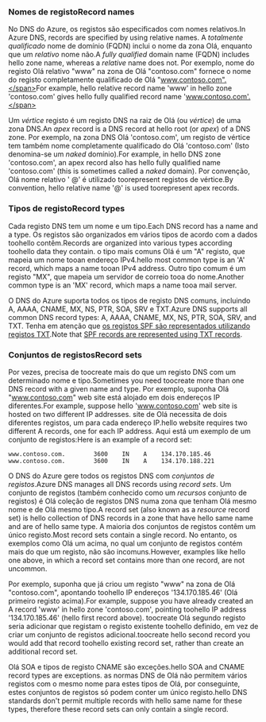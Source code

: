 ### <a name="record-names"></a><span data-ttu-id="4eea5-101">Nomes de registo</span><span class="sxs-lookup"><span data-stu-id="4eea5-101">Record names</span></span>

<span data-ttu-id="4eea5-102">No DNS do Azure, os registos são especificados com nomes relativos.</span><span class="sxs-lookup"><span data-stu-id="4eea5-102">In Azure DNS, records are specified by using relative names.</span></span> <span data-ttu-id="4eea5-103">A *totalmente qualificado* nome de domínio (FQDN) inclui o nome da zona Olá, enquanto que um *relativo* nome não.</span><span class="sxs-lookup"><span data-stu-id="4eea5-103">A *fully qualified* domain name (FQDN) includes hello zone name, whereas a *relative* name does not.</span></span> <span data-ttu-id="4eea5-104">Por exemplo, nome do registo Olá relativo "www" na zona de Olá "contoso.com" fornece o nome do registo completamente qualificado de Olá "www.contoso.com".</span><span class="sxs-lookup"><span data-stu-id="4eea5-104">For example, hello relative record name 'www' in hello zone 'contoso.com' gives hello fully qualified record name 'www.contoso.com'.</span></span>

<span data-ttu-id="4eea5-105">Um *vértice* registo é um registo DNS na raiz de Olá (ou *vértice*) de uma zona DNS.</span><span class="sxs-lookup"><span data-stu-id="4eea5-105">An *apex* record is a DNS record at hello root (or *apex*) of a DNS zone.</span></span> <span data-ttu-id="4eea5-106">Por exemplo, na zona DNS Olá 'contoso.com', um registo de vértice tem também nome completamente qualificado do Olá 'contoso.com' (Isto denomina-se um *naked* domínio).</span><span class="sxs-lookup"><span data-stu-id="4eea5-106">For example, in hello DNS zone 'contoso.com', an apex record also has hello fully qualified name 'contoso.com' (this is sometimes called a *naked* domain).</span></span>  <span data-ttu-id="4eea5-107">Por convenção, Olá nome relativo ' @' é utilizado toorepresent registos de vértice.</span><span class="sxs-lookup"><span data-stu-id="4eea5-107">By convention, hello relative name '@' is used toorepresent apex records.</span></span>

### <a name="record-types"></a><span data-ttu-id="4eea5-108">Tipos de registo</span><span class="sxs-lookup"><span data-stu-id="4eea5-108">Record types</span></span>

<span data-ttu-id="4eea5-109">Cada registo DNS tem um nome e um tipo.</span><span class="sxs-lookup"><span data-stu-id="4eea5-109">Each DNS record has a name and a type.</span></span> <span data-ttu-id="4eea5-110">Os registos são organizados em vários tipos de acordo com a dados toohello contêm.</span><span class="sxs-lookup"><span data-stu-id="4eea5-110">Records are organized into various types according toohello data they contain.</span></span> <span data-ttu-id="4eea5-111">o tipo mais comuns Olá é um "A" registo, que mapeia um nome tooan endereço IPv4.</span><span class="sxs-lookup"><span data-stu-id="4eea5-111">hello most common type is an 'A' record, which maps a name tooan IPv4 address.</span></span> <span data-ttu-id="4eea5-112">Outro tipo comum é um registo "MX", que mapeia um servidor de correio tooa do nome.</span><span class="sxs-lookup"><span data-stu-id="4eea5-112">Another common type is an 'MX' record, which maps a name tooa mail server.</span></span>

<span data-ttu-id="4eea5-113">O DNS do Azure suporta todos os tipos de registo DNS comuns, incluindo A, AAAA, CNAME, MX, NS, PTR, SOA, SRV e TXT.</span><span class="sxs-lookup"><span data-stu-id="4eea5-113">Azure DNS supports all common DNS record types: A, AAAA, CNAME, MX, NS, PTR, SOA, SRV, and TXT.</span></span> <span data-ttu-id="4eea5-114">Tenha em atenção que [os registos SPF são representados utilizando registos TXT](../articles/dns/dns-zones-records.md#spf-records).</span><span class="sxs-lookup"><span data-stu-id="4eea5-114">Note that [SPF records are represented using TXT records](../articles/dns/dns-zones-records.md#spf-records).</span></span>

### <a name="record-sets"></a><span data-ttu-id="4eea5-115">Conjuntos de registos</span><span class="sxs-lookup"><span data-stu-id="4eea5-115">Record sets</span></span>

<span data-ttu-id="4eea5-116">Por vezes, precisa de toocreate mais do que um registo DNS com um determinado nome e tipo.</span><span class="sxs-lookup"><span data-stu-id="4eea5-116">Sometimes you need toocreate more than one DNS record with a given name and type.</span></span> <span data-ttu-id="4eea5-117">Por exemplo, suponha Olá "www.contoso.com" web site está alojado em dois endereços IP diferentes.</span><span class="sxs-lookup"><span data-stu-id="4eea5-117">For example, suppose hello 'www.contoso.com' web site is hosted on two different IP addresses.</span></span> <span data-ttu-id="4eea5-118">site de Olá necessita de dois diferentes registos, um para cada endereço IP.</span><span class="sxs-lookup"><span data-stu-id="4eea5-118">hello website requires two different A records, one for each IP address.</span></span> <span data-ttu-id="4eea5-119">Aqui está um exemplo de um conjunto de registos:</span><span class="sxs-lookup"><span data-stu-id="4eea5-119">Here is an example of a record set:</span></span>

    www.contoso.com.        3600    IN    A    134.170.185.46
    www.contoso.com.        3600    IN    A    134.170.188.221

<span data-ttu-id="4eea5-120">O DNS do Azure gere todos os registos DNS com *conjuntos de registos*.</span><span class="sxs-lookup"><span data-stu-id="4eea5-120">Azure DNS manages all DNS records using *record sets*.</span></span> <span data-ttu-id="4eea5-121">Um conjunto de registos (também conhecido como um *recursos* conjunto de registos) é Olá coleção de registos DNS numa zona que tenham Olá mesmo nome e de Olá mesmo tipo.</span><span class="sxs-lookup"><span data-stu-id="4eea5-121">A record set (also known as a *resource* record set) is hello collection of DNS records in a zone that have hello same name and are of hello same type.</span></span> <span data-ttu-id="4eea5-122">A maioria dos conjuntos de registos contêm um único registo.</span><span class="sxs-lookup"><span data-stu-id="4eea5-122">Most record sets contain a single record.</span></span> <span data-ttu-id="4eea5-123">No entanto, os exemplos como Olá um acima, no qual um conjunto de registos contém mais do que um registo, não são incomuns.</span><span class="sxs-lookup"><span data-stu-id="4eea5-123">However, examples like hello one above, in which a record set contains more than one record, are not uncommon.</span></span>

<span data-ttu-id="4eea5-124">Por exemplo, suponha que já criou um registo "www" na zona de Olá "contoso.com", apontando toohello IP endereços '134.170.185.46' (Olá primeiro registo acima).</span><span class="sxs-lookup"><span data-stu-id="4eea5-124">For example, suppose you have already created an A record 'www' in hello zone 'contoso.com', pointing toohello IP address '134.170.185.46' (hello first record above).</span></span>  <span data-ttu-id="4eea5-125">toocreate Olá segundo registo seria adicionar que registam o registo existente toohello definido, em vez de criar um conjunto de registos adicional.</span><span class="sxs-lookup"><span data-stu-id="4eea5-125">toocreate hello second record you would add that record toohello existing record set, rather than create an additional record set.</span></span>

<span data-ttu-id="4eea5-126">Olá SOA e tipos de registo CNAME são exceções.</span><span class="sxs-lookup"><span data-stu-id="4eea5-126">hello SOA and CNAME record types are exceptions.</span></span> <span data-ttu-id="4eea5-127">as normas DNS de Olá não permitem vários registos com o mesmo nome para estes tipos de Olá, por conseguinte, estes conjuntos de registos só podem conter um único registo.</span><span class="sxs-lookup"><span data-stu-id="4eea5-127">hello DNS standards don't permit multiple records with hello same name for these types, therefore these record sets can only contain a single record.</span></span>
